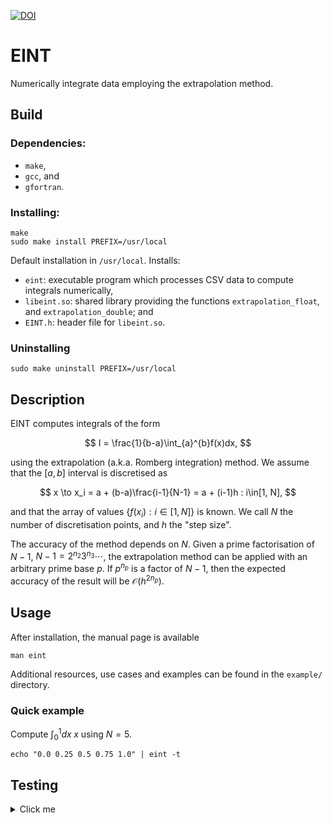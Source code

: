 [![DOI](https://zenodo.org/badge/DOI/10.5281/zenodo.17390545.svg)](https://doi.org/10.5281/zenodo.17390545)
# EINT

Numerically integrate data employing the extrapolation method.

## Build

### Dependencies:
- ``make``,
- ``gcc``, and
- ``gfortran``.

### Installing:
```
make
sudo make install PREFIX=/usr/local
```
Default installation in ``/usr/local``. Installs:
- ``eint``: executable program which processes CSV data to compute integrals numerically,
- ``libeint.so``: shared library providing the functions ``extrapolation_float``, and ``extrapolation_double``; and
- ``EINT.h``: header file for ``libeint.so``.
### Uninstalling
```
sudo make uninstall PREFIX=/usr/local
```

## Description

EINT computes integrals of the form

$$
I = \frac{1}{b-a}\int_{a}^{b}f(x)dx,
$$

using the extrapolation (a.k.a. Romberg integration) method. We assume that the $[a, b]$ interval is discretised as

$$
x \to x_i = a + (b-a)\frac{i-1}{N-1} = a + (i-1)h : i\in[1, N],
$$

and that the array of values $\{f(x_i): i\in[1, N]\}$ is known. We call $N$ the number of discretisation points, and $h$ the "step size".

The accuracy of the method depends on $N$. Given a prime factorisation of $N-1$, $N-1 = 2^{n_2}3^{n_3}\cdots$, the extrapolation method can be applied with an arbitrary prime base $p$. If $p^{n_p}$ is a factor of $N-1$, then the expected accuracy of the result will be $\mathcal{O}(h^{2n_p})$.

## Usage

After installation, the manual page is available

```
man eint
```

Additional resources, use cases and examples can be found in the ``example/`` directory.

### Quick example

Compute $`\int_0^1 dx\; x`$ using $N = 5$.
```
echo "0.0 0.25 0.5 0.75 1.0" | eint -t
```

## Testing

<details>
<summary>Click me</summary>

### Dependencies:

- ``make``,
- ``gcc``,
- ``gfortran``,
- ``clang``,
- ``clang-format`` (>= ``v20.1``),
- ``clang-tidy`` (>= ``v20.1``),
- ``fypp``,
- ``pre-commit``,
- ``valgrind``,
- ``gcov``,
- ``lcov``, and
- ``genhtml``.

Install ``pre-commit``:
```
pre-commit install
```

Updating the source code:
```
fypp src/EINT_Core.fypp src/EINT_Core.F90
fypp src/Prime_Factors.fypp src/Prime_Factors.F90
```

Testing:
```
make test
```

``LCOV`` report:
```
firefox test/report/index.html
```

``valgrind`` runs (serial and parallel):
```
code test/report/valgrind_s_run.log
code test/report/valgrind_p_run.log
```

Static analysis:
```
make static_analysis
code test/static_analysis_reports/*.rpt
```
</details>
